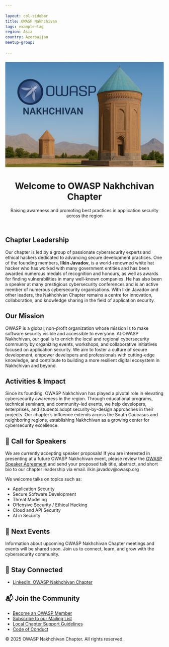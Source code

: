 ```yaml
---

layout: col-sidebar
title: OWASP Nakhchivan
tags: example-tag
region: Asia
country: Azerbaijan
meetup-group:

---
```

<div style="text-align: center; margin-top: 20px;">
  <img src="https://github.com/OWASP/www-chapter-nakhchivan/blob/main/assets/images/owasp%20nakhchivan.png" alt="OWASP Nakhchivan Chapter" style="max-width: 100%; height: auto;">
</div>

<!DOCTYPE html>
<html lang="en">
<head>
  <meta charset="UTF-8">
  <meta name="viewport" content="width=device-width, initial-scale=1">
  
</head>
<body>

<header>
  <h1>Welcome to OWASP Nakhchivan Chapter</h1>
  <p>Raising awareness and promoting best practices in application security across the region</p>
</header>

<section>
  <h2>Chapter Leadership</h2>
  <p>
    Our chapter is led by a group of passionate cybersecurity experts and ethical hackers dedicated to advancing secure development practices.
    One of the founding members, <strong>Ilkin Javadov</strong>, is a world-renowned white hat hacker who has worked with many government entities and has been awarded numerous medals of recognition and honours, as well as awards for finding vulnerabilities in many well-known companies.
    He has also been a speaker at many prestigious cybersecurity conferences and is an active member of numerous cybersecurity organisations.
    With Ilkin Javadov and other leaders, the Nakhchivan Chapter remains a centre for innovation, collaboration, and knowledge sharing in the field of application security.
  </p>
</section>

<section>
  <h2>Our Mission</h2>
  <p>
    OWASP is a global, non-profit organization whose mission is to make software security visible and accessible to everyone.
    At OWASP Nakhchivan, our goal is to enrich the local and regional cybersecurity community by organizing events, workshops, and collaborative initiatives focused on application security.
    We aim to foster a culture of secure development, empower developers and professionals with cutting-edge knowledge, and contribute to building a more resilient digital ecosystem in Nakhchivan and beyond.
  </p>
</section>

<section>
  <h2>Activities & Impact</h2>
  <p>
    Since its founding, OWASP Nakhchivan has played a pivotal role in elevating cybersecurity awareness in the region.
    Through educational programs, technical seminars, and community-led events, we help developers, enterprises, and students adopt security-by-design approaches in their projects.
    Our chapter’s influence extends across the South Caucasus and neighboring regions, establishing Nakhchivan as a growing center for cybersecurity excellence.
  </p>
</section>

<section>
  <h2>📢 Call for Speakers</h2>
  <p>
    We are currently accepting speaker proposals!  
    If you are interested in presenting at a future OWASP Nakhchivan event, please review the 
    <a href="https://owasp.org/www-policy/legal/speaker-agreement" target="_blank">OWASP Speaker Agreement</a>
    and send your proposed talk title, abstract, and short bio to our chapter leadership via email. ilkin.javadov@owasp.org
  </p>
  <p>We welcome talks on topics such as:</p>
  <ul>
    <li>Application Security</li>
    <li>Secure Software Development</li>
    <li>Threat Modeling</li>
    <li>Offensive Security / Ethical Hacking</li>
    <li>Cloud and API Security</li>
    <li>AI in Security</li>
  </ul>
</section>

<section>
  <h2>📅 Next Events</h2>
  <p>
    Information about upcoming OWASP Nakhchivan Chapter meetings and events will be shared soon.
    Join us to connect, learn, and grow with the cybersecurity community.
  </p>
</section>


<section>
  <h2>📲 Stay Connected</h2>
  <ul>
    <li><a href="https://www.linkedin.com/company/owasp-nakhchivan">LinkedIn: OWASP Nakhchivan Chapter</a></li>
  </ul>
</section>

<section>
  <h2>📬 Join the Community</h2>
  <ul>
    <li><a href="https://owasp.org/membership/" target="_blank">Become an OWASP Member</a></li>
    <li><a href="#">Subscribe to our Mailing List</a></li>
    <li><a href="https://owasp.org/chapters/" target="_blank">Local Chapter Support Guidelines</a></li>
    <li><a href="https://owasp.org/www-policy/operational/code-of-conduct" target="_blank">Code of Conduct</a></li>
  </ul>
</section>

<footer>
  <p>© 2025 OWASP Nakhchivan Chapter. All rights reserved.</p>
</footer>

</body>
</html>

